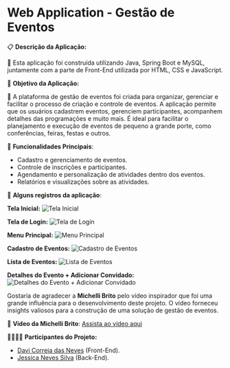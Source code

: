 # Web Application - Gestão de Eventos

📋 **Descrição da Aplicação:**

🎉 Esta aplicação foi construída utilizando Java, Spring Boot e MySQL, juntamente com a parte de Front-End utilizada por HTML, CSS e JavaScript.

📅 **Objetivo da Aplicação:**

🎤 A plataforma de gestão de eventos foi criada para organizar, gerenciar e facilitar o processo de criação e controle de eventos. A aplicação permite que os usuários cadastrem eventos, gerenciem participantes, acompanhem detalhes das programações e muito mais. É ideal para facilitar o planejamento e execução de eventos de pequeno a grande porte, como conferências, feiras, festas e outros.

🚀 **Funcionalidades Principais**:
- Cadastro e gerenciamento de eventos.
- Controle de inscrições e participantes.
- Agendamento e personalização de atividades dentro dos eventos.
- Relatórios e visualizações sobre as atividades.

📸 **Alguns registros da aplicação**:

**Tela Inicial:**
![Tela Inicial](https://github.com/user-attachments/assets/57881f0f-dec6-40db-9441-ce68447d0f75)

**Tela de Login:**
![Tela de Login](https://github.com/user-attachments/assets/d08708e4-5902-48fa-b8d7-f9f124a0c222)

**Menu Principal:**
![Menu Principal](https://github.com/user-attachments/assets/42ae29d3-a823-4a16-8f00-6f044ca4180d)

**Cadastro de Eventos:**
![Cadastro de Eventos](https://github.com/user-attachments/assets/5210c98c-02af-498d-b570-f0054a836940)

**Lista de Eventos:**
![Lista de Eventos](https://github.com/user-attachments/assets/abec50ed-5dd2-4cac-92a5-3e9342052f50)

**Detalhes do Evento + Adicionar Convidado:**
![Detalhes do Evento + Adicionar Convidado](https://github.com/user-attachments/assets/e9ae097d-846d-4d45-85cb-6cefb0a70cb3)

Gostaria de agradecer a **Michelli Brito** pelo vídeo inspirador que foi uma grande influência para o desenvolvimento deste projeto. O vídeo forneceu insights valiosos para a construção de uma solução de gestão de eventos.

🎥 **Vídeo da Michelli Brito**: [Assista ao vídeo aqui](https://www.youtube.com/watch?v=OHn1jLHGptw)

👩‍💻👨‍💻 **Participantes do Projeto:**
- [Davi Correia das Neves](https://github.com/davicnves) (Front-End).
- [Jessica Neves Silva](https://github.com/jehhxyz) (Back-End).
